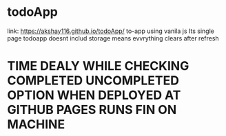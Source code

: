 # todoApp
link: https://akshay116.github.io/todoApp/
to-app using vanila js
Its single page todoapp 
doesnt includ storage means evvrything clears after refresh 
# TIME DEALY WHILE CHECKING COMPLETED UNCOMPLETED OPTION WHEN DEPLOYED AT GITHUB PAGES RUNS FIN ON MACHINE 
